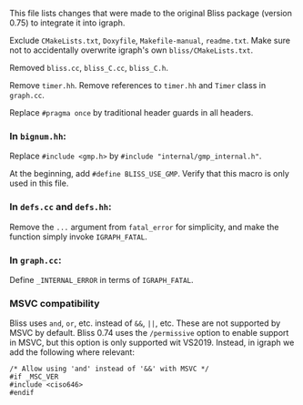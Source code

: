 This file lists changes that were made to the original Bliss package (version 0.75) to integrate it into igraph.

Exclude `CMakeLists.txt`, `Doxyfile`, `Makefile-manual`, `readme.txt`. Make sure not to accidentally overwrite igraph's own `bliss/CMakeLists.txt`.

Removed `bliss.cc`, `bliss_C.cc`, `bliss_C.h`.

Remove `timer.hh`. Remove references to `timer.hh` and `Timer` class in `graph.cc`.

Replace `#pragma once` by traditional header guards in all headers.

### In `bignum.hh`:

Replace `#include <gmp.h>` by `#include "internal/gmp_internal.h"`.

At the beginning, add `#define BLISS_USE_GMP`. Verify that this macro is only used in this file.

### In `defs.cc` and `defs.hh`:

Remove the `...` argument from `fatal_error` for simplicity, and make the function simply invoke `IGRAPH_FATAL`.

### In `graph.cc`:

Define `_INTERNAL_ERROR` in terms of `IGRAPH_FATAL`.

### MSVC compatibility

Bliss uses `and`, `or`, etc. instead of `&&`, `||`, etc. These are not supported by MSVC by default. Bliss 0.74 uses the `/permissive` option to enable support in MSVC, but this option is only supported wit VS2019. Instead, in igraph we add the following where relevant:

```
/* Allow using 'and' instead of '&&' with MSVC */
#if _MSC_VER
#include <ciso646>
#endif
```
